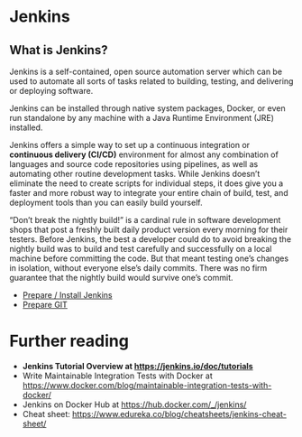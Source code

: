 #  Jenkins


## What is Jenkins?
Jenkins is a self-contained, open source automation server which can be used to automate all sorts of tasks related to building, testing, and delivering or deploying software.

Jenkins can be installed through native system packages, Docker, or even run standalone by any machine with a Java Runtime Environment (JRE) installed.

Jenkins offers a simple way to set up a continuous integration or **continuous delivery (CI/CD)** environment for almost any combination of languages and source code repositories using pipelines, as well as automating other routine development tasks. While Jenkins doesn’t eliminate the need to create scripts for individual steps, it does give you a faster and more robust way to integrate your entire chain of build, test, and deployment tools than you can easily build yourself.

“Don’t break the nightly build!” is a cardinal rule in software development shops that post a freshly built daily product version every morning for their testers. Before Jenkins, the best a developer could do to avoid breaking the nightly build was to build and test carefully and successfully on a local machine before committing the code. But that meant testing one’s changes in isolation, without everyone else’s daily commits. There was no firm guarantee that the nightly build would survive one’s commit.


- [Prepare / Install Jenkins ](install-jenkins.md)
- [Prepare GIT](Git-Jenkins.md)


# Further reading
- **Jenkins Tutorial Overview at https://jenkins.io/doc/tutorials**
- Write Maintainable Integration Tests with Docker at https://www.docker.com/blog/maintainable-integration-tests-with-docker/ 
- Jenkins on Docker Hub at https://hub.docker.com/_/jenkins/
- Cheat sheet: https://www.edureka.co/blog/cheatsheets/jenkins-cheat-sheet/



